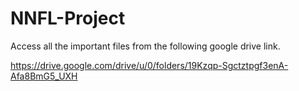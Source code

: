 # NNFL-Project
Access all the important files from the following google drive link.

https://drive.google.com/drive/u/0/folders/19Kzqp-Sgctztpgf3enA-Afa8BmG5_UXH
